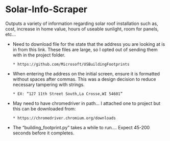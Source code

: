 # Solar-Info-Scraper
Outputs a variety of information regarding solar roof installation such as, cost, increase in home value, hours of useable sunlight, room for panels, etc...

* Need to download file for the state that the address you are looking at is in from this link. These files are large, so I opted out of sending them with in the project folder.

      * https://github.com/Microsoft/USBuildingFootprints
      
* When entering the address on the initial screen, ensure it is formatted without spaces after commas. This was a design decision to reduce necessary tampering with strings.

      * EX: “127 11th Street South,La Crosse,WI 54601”
    
* May need to have chromedriver in path… I attached one to project but this can be downloaded from:

      * https://chromedriver.chromium.org/downloads

* The “building_footprint.py” takes a while to run…. Expect 45-200 seconds before it completes.
